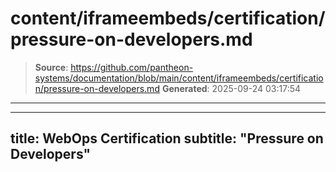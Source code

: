 # content/iframeembeds/certification/pressure-on-developers.md

> **Source**: https://github.com/pantheon-systems/documentation/blob/main/content/iframeembeds/certification/pressure-on-developers.md
> **Generated**: 2025-09-24 03:17:54

---

---
title: WebOps Certification
subtitle: "Pressure on Developers"
---

<Partial file="certification-guide/pressure-on-developers.md" />
